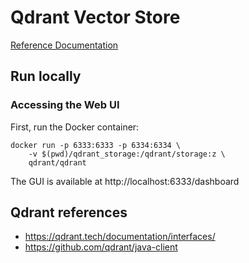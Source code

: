 # Qdrant Vector Store

[Reference Documentation](https://docs.spring.io/spring-ai/reference/1.0-SNAPSHOT/api/vectordbs/qdrant.html)

## Run locally

### Accessing the Web UI

First, run the Docker container:

```
docker run -p 6333:6333 -p 6334:6334 \
    -v $(pwd)/qdrant_storage:/qdrant/storage:z \
    qdrant/qdrant
```

The GUI is available at http://localhost:6333/dashboard

## Qdrant references

- https://qdrant.tech/documentation/interfaces/
- https://github.com/qdrant/java-client
